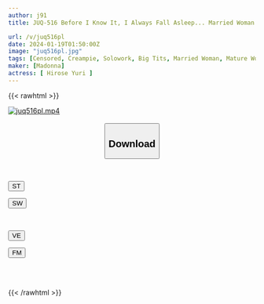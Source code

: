 ```yaml
---
author: j91
title: JUQ-516 Before I Know It, I Always Fall Asleep... Married Woman Obscene Creampie Examination Room Dengeki Exclusive Beauty, ``Falling Asleep...'' Perverted Doctor's ``Sleep Rape'' File 01 Yuri Hirose

url: /v/juq516pl
date: 2024-01-19T01:50:00Z
image: "juq516pl.jpg"
tags: [Censored, Creampie, Solowork, Big Tits, Married Woman, Mature Woman	]
maker: [Madonna]
actress: [ Hirose Yuri ]
---
```



{{< rawhtml >}}

<div class="video" data-videoid="vW9XxQY10RF4VD7">
    <a href="javascript:;">
        <img src="/v/juq516pl/juq516pl.jpg" width="WIDTH" height="HEIGHT" alt="juq516pl.mp4" loading="lazy">
    </a>
</div>

<script type="text/javascript" src="https://j91.asia/asset/on-demand-st.js"></script>

<br>
  <link rel="stylesheet" href="https://j91.asia/asset/bs5.css">
  
  <center>
  <button class="btn btn-primary" type="button" data-bs-toggle="collapse" data-bs-target=".multi-collapse" aria-expanded="false" aria-controls="multiCollapseExample1 multiCollapseExample2"><h2>Download</h2></button></center>
</p>
<div class="row">
  <div class="col">
    <div class="collapse multi-collapse" id="multiCollapseExample1">
      <div class="card card-body">
	      	      <br>
<div class="buttons">  
<p><a href="https://streamtape.to/v/vW9XxQY10RF4VD7" target="_blank"><button class="btn-hover color-3"><i class="fa fa-download"></i> ST</button></a></p>
<p><a href="https://flaswish.com/643ubrmwlbd3" target="_blank"><button class="btn-hover color-2"><i class="fa fa-download"></i> SW</button></a></p></div>
    </div>
  </div>
</div>
  <div class="col">
    <div class="collapse multi-collapse" id="multiCollapseExample2">
      <div class="card card-body">
	      <br>
<div class="buttons">
<p><a href="javascript:;" target="_blank"><button class="btn-hover color-9"><i class="fa fa-download"></i> VE</button></a></p>
<p><a href="javascript:;" target="_blank"><button class="btn-hover color-8"><i class="fa fa-download"></i> FM</button></a></p></div>
<br><br>
      </div>
    </div>
  </div>
</div>

{{< /rawhtml >}}